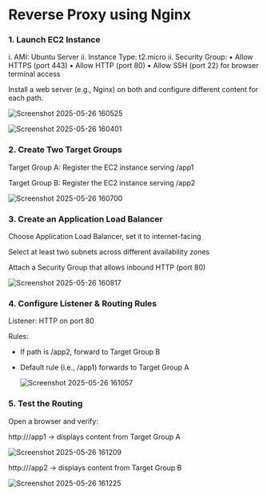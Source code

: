 # Reverse Proxy using Nginx

### 1️. Launch EC2 Instance

i. AMI: Ubuntu Server 
ii. Instance Type: t2.micro
ii. Security Group: 
        ▪ Allow HTTPS (port 443)
        ▪ Allow HTTP (port 80)
        ▪ Allow SSH (port 22) for browser terminal access

Install a web server (e.g., Nginx) on both and configure different content for each path.

![Screenshot 2025-05-26 160525](https://github.com/user-attachments/assets/0f622055-eb65-4825-9fbe-37af4e13b384)

![Screenshot 2025-05-26 160401](https://github.com/user-attachments/assets/a67e1ef1-4889-41d5-9a4f-90c532358c97)


### 2. Create Two Target Groups

Target Group A: Register the EC2 instance serving /app1

Target Group B: Register the EC2 instance serving /app2

![Screenshot 2025-05-26 160700](https://github.com/user-attachments/assets/355cfc28-a13a-464e-aca9-fdaf88984de4)


### 3. Create an Application Load Balancer

Choose Application Load Balancer, set it to internet-facing

Select at least two subnets across different availability zones

Attach a Security Group that allows inbound HTTP (port 80)

![Screenshot 2025-05-26 160817](https://github.com/user-attachments/assets/8b38d3f1-100c-4404-8156-0e7b26860e74)


### 4. Configure Listener & Routing Rules

Listener: HTTP on port 80

Rules:

- If path is /app2, forward to Target Group B

- Default rule (i.e., /app1) forwards to Target Group A

  ![Screenshot 2025-05-26 161057](https://github.com/user-attachments/assets/75163bed-a2b2-4339-986f-96dc0f8a5656)


### 5.  Test the Routing

Open a browser and verify:

http://<ALB-DNS>/app1 → displays content from Target Group A

![Screenshot 2025-05-26 161209](https://github.com/user-attachments/assets/ff35e82b-db89-47fa-a7a0-1b895b2960a2)


http://<ALB-DNS>/app2 → displays content from Target Group B

![Screenshot 2025-05-26 161225](https://github.com/user-attachments/assets/dcc42186-25a1-4f15-9486-885893de0663)

